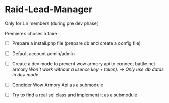 Raid-Lead-Manager
=================

Only for Ln members (during pre dev phase)

Premières choses à faire :

- [ ] Prepare a install.php file (prepare db and create a config file)
- [ ] Default account admin/admin

- [ ] Create a dev mode to prevent wow armory api to connect battle.net armory
*Won't work without a lisence key + token). -> Only use db datas in dev mode*

- [ ] Concider Wow Armory Api as a submodule
- [ ] Try to find a real sql class and implement it as a submodule